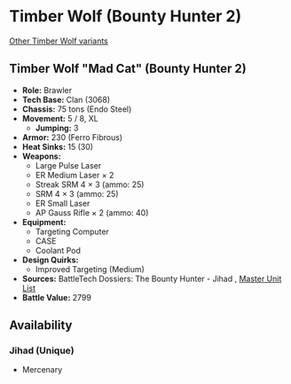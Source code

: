 # Timber Wolf (Bounty Hunter 2) 

[Other Timber Wolf variants](../timber_wolf.md) 

## Timber Wolf "Mad Cat" (Bounty Hunter 2) 

- **Role:** Brawler 
- **Tech Base:** Clan (3068) 
- **Chassis:** 75 tons (Endo Steel) 
- **Movement:** 5 / 8, XL 
  - **Jumping:** 3 
- **Armor:** 230 (Ferro Fibrous) 
- **Heat Sinks:** 15 (30) 
- **Weapons:** 
  - Large Pulse Laser 
  - ER Medium Laser × 2 
  - Streak SRM 4 × 3 (ammo: 25) 
  - SRM 4 × 3 (ammo: 25) 
  - ER Small Laser 
  - AP Gauss Rifle × 2 (ammo: 40) 
- **Equipment:** 
  - Targeting Computer 
  - CASE 
  - Coolant Pod 
- **Design Quirks:** 
  - Improved Targeting (Medium) 
- **Sources:** BattleTech Dossiers: The Bounty Hunter - Jihad , [Master Unit List](http://masterunitlist.info/Unit/Details/5803/mad-cat-timber-wolf-bounty-hunter-2) 
- **Battle Value:** 2799 

## Availability 

### Jihad (Unique) 

- Mercenary 

